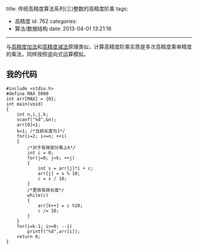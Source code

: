 title: 传统高精度算法系列(三)整数的高精度阶乘
tags:
  - 高精度
id: 762
categories:
  - 算法/数据结构
date: 2013-04-01 13:21:16
---

与[高精度加法](http://www.aemiot.com/calc-high-int-sum.html)和[高精度减法](http://www.aemiot.com/calc-high-int-inc.html)原理类似，计算高精度阶乘实质是多次高精度乘单精度的乘法，同样按照竖向式运算模拟。

<!--more-->

## 我的代码

    #include <stdio.h>
    #define MAX 5000
    int arr[MAX] = {0};
    int main(void)
    {
        int n,i,j,k;
        scanf("%d",&n);
        arr[0]=1;
        k=1; /*当前长度为1*/
        for(i=2; i<=n; ++i)
        {
            /*对于有效部分乘上k*/
            int c = 0;
            for(j=0; j<k; ++j)
            {
                int s = arr[j]*i + c;
                arr[j] = s % 10;
                c = s / 10;
            }
            /*更改有效长度*/
            while(c)
            {
                arr[k++] = c %10;
                c /= 10;
            }
        }
        for(i=k-1; i>=0; --i)
            printf("%d",arr[i]);
        return 0;
    }
